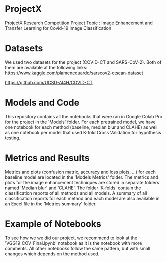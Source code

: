 # ProjectX
ProjectX Research Competition
Project Topic : Image Enhancement and Transfer Learning for Covid-19 Image Classification
# Datasets
We used two datasets for the project (COVID-CT and SARS-CoV-2). Both of them are available at the following links:
https://www.kaggle.com/plameneduardo/sarscov2-ctscan-dataset

https://github.com/UCSD-AI4H/COVID-CT
# Models and Code
This repository contains all the notebooks that were ran in Google Colab Pro for the project in the 'Models' folder. For each pretrained model, we have one notebook for each method (baseline, median blur and CLAHE) as well as one notebook per model that used K-fold Cross Validation for hypothesis testing. 
# Metrics and Results
Metrics and plots (confusion matrix, accuracy and loss plots, ...) for each baseline model are located in the 'Models Metrics' folder. The metrics and plots for the image enhancement techniques are stored in separate folders named 'Median blur' and 'CLAHE'. The folder 'K-folds' contain the classification reports of all methods and all models. A summary of all classification reports for each method and each model are also available in an Excel file in the 'Metrics summary' folder.
# Example of Notebooks
To see how we we did our project, we recommend to look at the 'VGG19_COV_Final.ipynb' notebook as it is the notebook with more comments. All other notebooks follow the same pattern, but with small changes which depends on the method used. 
